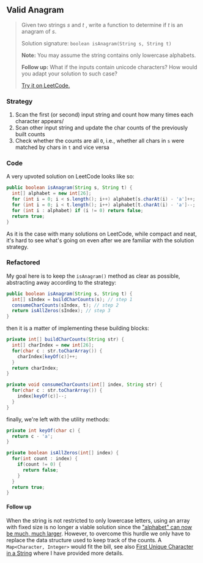 ## Valid Anagram

> Given two strings *s* and *t* , write a function to determine if *t* is an anagram of *s*.
>
> Solution signature: `boolean isAnagram(String s, String t)`
>
> **Note:**
>You may assume the string contains only lowercase alphabets.
> 
> **Follow up:**
>What if the inputs contain unicode characters? How would you adapt your solution to such case?
> 
> [Try it on LeetCode.](https://leetcode.com/problems/valid-anagram/)



### Strategy

1. Scan the first (or second) input string and count how many times each character appears/
2. Scan other input string and update the char counts of the previously built counts
3. Check whether the counts are all `0`, i.e., whether all chars in `s` were matched by chars in `t` and vice versa



### Code

A very upvoted solution on LeetCode looks like so:

```java
public boolean isAnagram(String s, String t) {
  int[] alphabet = new int[26];
  for (int i = 0; i < s.length(); i++) alphabet[s.charAt(i) - 'a']++;
  for (int i = 0; i < t.length(); i++) alphabet[t.charAt(i) - 'a']--;
  for (int i : alphabet) if (i != 0) return false;
  return true;
}
```

As it is the case with many solutions on LeetCode, while compact and neat, it's hard to see what's going on even after we are familiar with the solution strategy.

### Refactored

My goal here is to keep the `isAnagram()` method as clear as possible, abstracting away according to the strategy:

```java
public boolean isAnagram(String s, String t) {
  int[] sIndex = buildCharCounts(s); // step 1
  consumeCharCounts(sIndex, t); // step 2
  return isAllZeros(sIndex); // step 3
}
```

then it is a matter of implementing these building blocks:

```java
private int[] buildCharCounts(String str) {
  int[] charIndex = new int[26];
  for(char c : str.toCharArray()) {
    charIndex[keyOf(c)]++;
  }
  return charIndex;
}

private void consumeCharCounts(int[] index, String str) {
  for(char c : str.toCharArray()) {
    index[keyOf(c)]--;
  }
}
```

finally, we're left with the utility methods:

```java
private int keyOf(char c) {
  return c - 'a';
}

private boolean isAllZeros(int[] index) {
  for(int count : index) {
    if(count != 0) {
      return false;
    }
  }
  return true;
}
```

#### Follow up

When the string is not restricted to only lowercase letters, using an array with fixed size is no longer a viable solution since the ["alphabet" can now be much, much larger](https://stackoverflow.com/questions/5924105/how-many-characters-can-be-mapped-with-unicode). However, to overcome this hurdle we only have to replace the data structure used to keep track of the counts. A `Map<Character, Integer>` would fit the bill, see also [First Unique Character in a String](strings/FirstUniqueCharacterString.md) where I have provided more details.